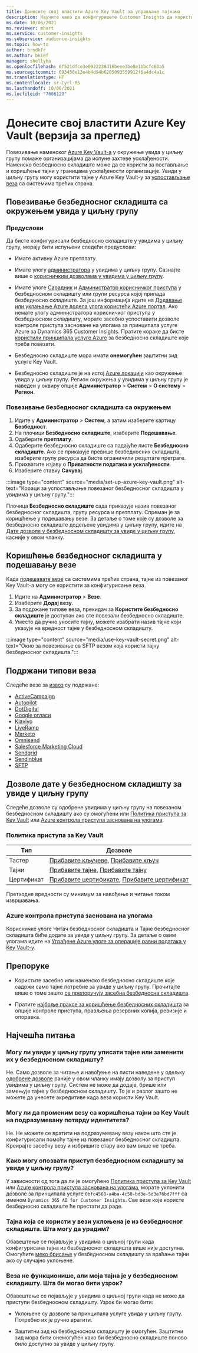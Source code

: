 ```yaml
---
title: Донесите свој властити Azure Key Vault за управљање тајнама
description: Научите како да конфигуришете Customer Insights да користите сопствени Azure Key Vault.
ms.date: 10/06/2021
ms.reviewer: mhart
ms.service: customer-insights
ms.subservice: audience-insights
ms.topic: how-to
author: brndkfr
ms.author: bkief
manager: shellyha
ms.openlocfilehash: 6f521dfce3e0922238d16beee3be8e1bbcfc63a5
ms.sourcegitcommit: 693458e13e4b4d94b6205093559912f6a4dc4a1c
ms.translationtype: HT
ms.contentlocale: sr-Cyrl-RS
ms.lasthandoff: 10/06/2021
ms.locfileid: "7606129"
---
```

# <a name="bring-your-own-azure-key-vault-preview"></a>Донесите свој властити Azure Key Vault (верзија за преглед)

Повезивање наменског [Azure Key Vault-а](/azure/key-vault/general/basic-concepts) у окружење увида у циљну групу помаже организацијама да испуне захтеве усклађености.
Наменско безбедносно складиште може да се користи за постављање и коришћење тајни у границама усклађености организације. Увиди у циљну групу могу користити тајне у Azure Key Vault-у за [успостављање веза](connections.md) са системима трећих страна.

## <a name="link-the-key-vault-to-the-audience-insights-environment"></a>Повезивање безбедносног складишта са окружењем увида у циљну групу

### <a name="prerequisites"></a>Предуслови

Да бисте конфигурисали безбедносно складиште у увидима у циљну групу, морају бити испуњени следећи предуслови:

- Имате активну Azure претплату.

- Имате улогу [администратора](permissions.md#administrator) у увидима у циљну групу. Сазнајте више о [корисничким дозволама у увидима у циљну групу](permissions.md#assign-roles-and-permissions).

- Имате улоге [Сарадник](/azure/role-based-access-control/built-in-roles#contributor) и [Администратор корисничког приступа](/azure/role-based-access-control/built-in-roles#user-access-administrator) у безбедносном складишту или групи ресурса којој припада безбедносно складиште. За још информација идите на [Додавање или уклањање Azure додела улога користећи Azure портал](/azure/role-based-access-control/role-assignments-portal). Ако немате улогу администратора корисничког приступа у безбедносном складишту, морате засебно успоставити дозволе контроле приступа засноване на улогама за принципала услуге Azure за Dynamics 365 Customer Insights. Пратите кораке да бисте [користили принципала услуге Azure](connect-service-principal.md) за безбедносно складиште које треба повезати.

- Безбедносно складиште мора имати **онемогућен** заштитни зид услуге Key Vault.

- Безбедносно складиште је на истој [Azure локацији](https://azure.microsoft.com/global-infrastructure/geographies/#overview) као окружење увида у циљну групу. Регион окружења у увидима у циљну групу је наведен у оквиру опције **Администратор** > **Систем** > **О систему** > **Регион**.

### <a name="link-a-key-vault-to-the-environment"></a>Повезивање безбедносног складишта са окружењем

1. Идите у **Администратор** > **Систем**, а затим изаберите картицу **Безбедност**.
1. На плочици **Безбедносно складиште**, изаберите **Подешавање**.
1. Одаберите **претплату**.
1. Одаберите безбедносно складиште са падајуће листе **Безбедносно складиште**. Ако се приказује превише безбедносних складишта, изаберите групу ресурса да бисте ограничили резултате претраге.
1. Прихватите изјаву о **Приватности података и усклађености**.
1. Изаберите ставку **Сачувај**.

:::image type="content" source="media/set-up-azure-key-vault.png" alt-text="Кораци за успостављање повезаног безбедносног складишта у увидима у циљну групу.":::

Плочица **Безбедносно складиште** сада приказује назив повезаног безбедносног складишта, групу ресурса и претплату. Спреман је за коришћење у подешавању везе.
За детаље о томе које су дозволе за безбедносно складиште додељене увидима у циљну групу, идите на [Дате дозволе у безбедносном складишту за увиде у циљну групу](#permissions-granted-on-the-key-vault-to-audience-insights), касније у овом чланку.

## <a name="use-the-key-vault-in-the-connection-setup"></a>Коришћење безбедносног складишта у подешавању везе

Када [подешавате везе](connections.md) са системима трећих страна, тајне из повезаног Key Vault-а могу се користити за конфигурисање веза.

1. Идите на **Администратор** > **Везе**.
1. Изаберите **Додај везу**.
1. За подржане типове веза, прекидач за **Користите безбедносно складиште** је доступан ако сте повезали безбедносно складиште.
1. Уместо да ручно уносите тајну, можете изабрати назив тајне који указује на вредност тајне у безбедносном складишту.

:::image type="content" source="media/use-key-vault-secret.png" alt-text="Окно за повезивање са SFTP везом која користи тајну безбедносног складишта.":::

## <a name="supported-connection-types"></a>Подржани типови веза

Следеће везе за [извоз](export-destinations.md) су подржане:

* [ActiveCampaign](export-active-campaign.md)
* [Autopilot](export-autopilot.md)
* [DotDigital](export-dotdigital.md)
* [Google огласи](export-google-ads.md)
* [Klaviyo](export-klaviyo.md)
* [LiveRamp](export-liveramp.md)
* [Marketo](export-marketo.md)
* [Omnisend](export-omnisend.md)
* [Salesforce Marketing Cloud](export-salesforce.md)
* [Sendgrid](export-sendgrid.md)
* [Sendinblue](export-sendinblue.md)
* [SFTP](export-sftp.md)

## <a name="permissions-granted-on-the-key-vault-to-audience-insights"></a>Дозволе дате у безбедносном складишту за увиде у циљну групу

Следеће дозволе су одобрене увидима у циљну групу на повезаном безбедносном складишту ако су омогућени или [Политика приступа за Key Vault](/azure/key-vault/general/assign-access-policy?tabs=azure-portal) или [Azure контрола приступа заснована на улогама](/azure/key-vault/general/rbac-guide?tabs=azure-cli).

### <a name="key-vault-access-policy"></a>Политика приступа за Key Vault

| Тип        | Дозволе          |
| ----------- | -------------------- |
| Тастер         | [Прибавите кључеве](/rest/api/keyvault/get-keys), [Прибавите кључ](/rest/api/keyvault/get-key)                                 |
| Тајни      | [Прибавите тајне](/rest/api/keyvault/get-secrets), [Прибавите тајну](/rest/api/keyvault/get-secret)                     |
| Цертификат | [Прибавите цертификате](/rest/api/keyvault/get-certificates), [Прибавите цертификат](/rest/api/keyvault/get-certificate) |

Претходне вредности су минимум за навођење и читање током извршавања.

### <a name="azure-role-based-access-control"></a>Azure контрола приступа заснована на улогама

Корисничке улоге Читач безбедносног складишта и Тајне безбедносног складишта биће додате за увиде у циљну групу. За детаље о овим улогама идите на [Уграђене Azure улоге за операције равни података у Key Vault-у](/azure/key-vault/general/rbac-guide?tabs=azure-cli).

## <a name="recommendations"></a>Препоруке

- Користите засебно или наменско безбедносно складиште које садржи само тајне потребне за увиде у циљну групу. Прочитајте више о томе зашто [се препоручују засебна безбедносна складишта](/azure/key-vault/general/best-practices#why-we-recommend-separate-key-vaults).

- Пратите [најбоље праксе за коришћење безбедносних складишта](/azure/key-vault/general/best-practices#turn-on-logging) за опције контроле приступа, прављења резервних копија, ревизије и опоравка.

## <a name="frequently-asked-questions"></a>Најчешћа питања

### <a name="can-audience-insights-write-secrets-or-overwrite-secrets-into-the-key-vault"></a>Могу ли увиди у циљну групу уписати тајне или заменити их у безбедносном складишту?

Не. Само дозволе за читање и навођење на листи наведене у одељку [одобрене дозволе](#permissions-granted-on-the-key-vault-to-audience-insights) раније у овом чланку имају дозволу за приступ увидима у циљну групу. Систем не може да додаје, брише или замењује тајне у безбедносном складишту. То је и разлог зашто не можете да унесете акредитиве када веза користи Key Vault.

### <a name="can-i-change-a-connection-from-using-key-vault-secrets-to-default-authentication"></a>Могу ли да променим везу са коришћења тајни за Key Vault на подразумевану потврду идентитета?

Не. Не можете се вратити на подразумевану везу након што сте је конфигурисали помоћу тајне из повезаног безбедносног складишта. Креирајте засебну везу и избришите стару ако вам више не треба.

### <a name="how-can-i-revoke-access-to-a-key-vault-for-audience-insights"></a>Како могу опозвати приступ безбедносном складишту за увиде у циљну групу?

У зависности од тога да ли је омогућено [Политика приступа за Key Vault](/azure/key-vault/general/assign-access-policy?tabs=azure-portal) или [Azure контрола приступа заснована на улогама](/azure/key-vault/general/rbac-guide?tabs=azure-cli), морате уклонити дозволе за принципала услуге `0bfc4568-a4ba-4c58-bd3e-5d3e76bd7fff` са именом `Dynamics 365 AI for Customer Insights`. Све везе које користе безбедносно складиште ће престати да раде.

### <a name="a-secret-thats-used-in-a-connection-got-removed-from-the-key-vault-what-can-i-do"></a>Тајна која се користи у вези уклоњена је из безбедносног складишта. Шта могу да урадим?

Обавештење се појављује у увидима о циљној групи када конфигурисана тајна из безбедносног складишта више није доступна. Омогућите [меко брисање](/azure/key-vault/general/soft-delete-overview) у безбедносном складишту за враћање тајни ако су случајно уклоњене.

### <a name="a-connection-doesnt-work-but-my-secret-is-in-the-key-vault-what-might-be-the-cause"></a>Веза не функционише, али моја тајна је у безбедносном складишту. Шта би могао бити узрок?

Обавештење се појављује у увидима о циљној групи када не може да приступи безбедносном складишту. Узрок би могао бити:

- Уклоњене су дозволе за принципала услуге увида у циљну групу. Потребно их је ручно вратити.

- Заштитни зид на безбедносном складишту је омогућен. Заштитни зид мора бити онемогућен како би безбедносно складиште поново било доступно за увиде у циљну групу.
